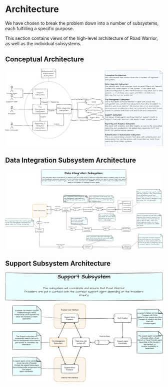# Architecture

We have chosen to break the problem down into a number of subsystems, each fulfilling a specific purpose.

This section contains views of the high-level architecture of Road Warrior, as well as the individual subsystems.

## Conceptual Architecture

![Conceptual Architecture](<diagrams/Kata Architecture.drawio.png> "Conceptual Architecture")


## Data Integration Subsystem Architecture

![Data Integration Subsystem Architecture](<diagrams/Kata Architecture - Data Integration Subsystem.drawio.png> "[Data Integration Subsystem Architecture")

## Support Subsystem Architecture

![Support Subsystem Architecture](<diagrams/Support Subsystem.drawio.png> "[Support Subsystem Architecture")